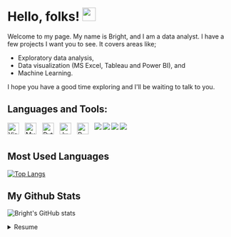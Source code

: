 # Hello, folks! <img src="https://raw.githubusercontent.com/MartinHeinz/MartinHeinz/master/wave.gif" width="30px">

Welcome to my page. My name is Bright, and I am a data analyst. I have a few projects I want you to see. It covers areas like;
- Exploratory data analysis, 
- Data visualization (MS Excel, Tableau and Power BI), and  
- Machine Learning. 
 
I hope you have a good time exploring and I'll be waiting to talk to you.


## Languages and Tools:

<img align="left" alt="Visual Studio Code" width="26px" src="https://cdn.jsdelivr.net/gh/devicons/devicon/icons/vscode/vscode-original.svg" style="padding-right:10px;" />
<img align="left" alt="MySQL" width="26px" src="https://cdn.jsdelivr.net/gh/devicons/devicon/icons/mysql/mysql-original.svg" style="padding-right:10px;" />
<img align="left" alt="Python" width="26px" src="https://cdn.jsdelivr.net/gh/devicons/devicon/icons/python/python-original.svg" style="padding-right:10px;" />
<img align="left" alt="Jupyter" width="26px" src="https://cdn.jsdelivr.net/gh/devicons/devicon/icons/jupyter/jupyter-original.svg" style="padding-right:10px;" />
<img align="left" alt="R" width="26px" src="https://cdn.jsdelivr.net/gh/devicons/devicon/icons/r/r-original.svg" style="padding-right:10px;" />
<img align="left" src="https://img.shields.io/badge/PowerBI-F2C811?style=for-the-badge&logo=Power%20BI&logoColor=white" />
<img align="left" src="https://img.shields.io/badge/Tableau-E97627?style=for-the-badge&logo=Tableau&logoColor=white" />
<img align="left" src="https://img.shields.io/badge/Microsoft_Excel-217346?style=for-the-badge&logo=microsoft-excel&logoColor=white" />
<img align="left" src="https://img.shields.io/badge/Colab-F9AB00?style=for-the-badge&logo=googlecolab&color=525252" />

<br />
<br />


## Most Used Languages
[![Top Langs](https://github-readme-stats.vercel.app/api/top-langs/?username=brighteze)](https://github.com/brighteze/github-readme-stats)


## My Github Stats
![Bright's GitHub stats](https://github-readme-stats.vercel.app/api?username=brighteze&theme=nord&show_icons=true)



<details><summary>Resume</summary><br/>

 ### Education :books:
- BA (Hons) Business Management, 2012-2015.
- :round_pushpin: Anglia Ruskin University, United Kingdom.
 

 ### Professional Experience :office:
 
- Junior Consultant (National Service), Dec 2020 - Oct, 2021
- :round_pushpin: African Initiative For Sustainable & Positive Development, Abuja, Nigeria.
 
 - Managing Partner, Oct 2018 - Oct, 2020
- :round_pushpin: Grandma Secrets Ltd, Abuja, Nigeria.
 
- Data Analytics Internship (Virtual), Sep 2019 - Sep, 2019
- :round_pushpin: Grandma Secrets Ltd, Abuja, Nigeria.
 
### Certifications :bookmark_tabs:	
- Google Data Anlytics Professional Certificate
- Google Analytics Individual Qualification
 
### Professional Affiliations  :card_index:	
- Member, Institute For Operations Research and Management Sciences
- Member, Digital Marketing Institute

 
### Volunteer Experience

</details>
